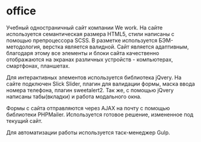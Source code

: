 # office
Учебный одностраничный сайт компании We work. На сайте используется семантическая размера HTML5, стили написаны с помощью препроцессора SCSS. В разметке используется БЭМ-методология, верстка является валидной. Сайт является адаптивным, благодаря этому все элементы и блоки сайта качественно отображаются на экранах различных устройств - компьютерах, смартфонах, планшетах.

Для интерактивных элементов используется библиотека jQvery. На сайте подключен Slick Slider, плагин для валидации формы, маска ввода номера телефона,  плагин sweetalert2. Так же, c помощью jQvery написаны табы(вкладки) и работа модального окна.

Формы с сайта отправляются через AJAX на почту с помощью библиотеки PHPMailer. Используется готовое решение, измененное под текущий сайт.

Для автоматизации работы используется таск-менеджер Gulp.
